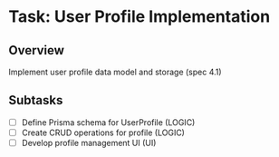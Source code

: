 # Task: User Profile Implementation

## Overview
Implement user profile data model and storage (spec 4.1)

## Subtasks
- [ ] Define Prisma schema for UserProfile (LOGIC)
- [ ] Create CRUD operations for profile (LOGIC)
- [ ] Develop profile management UI (UI)